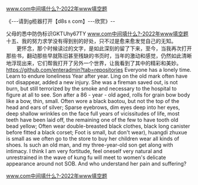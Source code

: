 www.com中间填什么?-2022年www填空题

《---请到g榄器打开【d8s⒏com】---欣赏》--

父母的悉中防伪标识GKTUhy67TY
www.com中间填什么?-2022年www填空题	十五、我的努力求学没有得到别的好处，只不过是愈来愈发觉自己的无知。
　　更怀念，那个时候读过的文字，是如此深刻的留了下来，至今，当我再次打开那些书，翻动那些早就陈旧甚至残缺的书页时，当年的激动和感觉，仍然如此清晰地浮现出来，它们帮我打开了另外一个世界，让我看到了其中的精彩和美妙。
https://github.com/enteradmin?tab=repositories
Everyone has a lonely time.
Learn to endure loneliness
Year after year.
Ling on the old mark often have not disappear, added a new injury.
She was a fireman saved out, is not burn, but still terrorized by the smoke and necessary to the hospital to figure at all to see.
Son after a 86 - year - old aged, rolls for grain bow body like a bow, thin, small.
Often wore a black baotou, but not the top of the head and ears of silver;
Sparse eyebrows, dim eyes deep into her eyes, deep shallow wrinkles on the face full years of vicissitudes of life, most teeth have been laid off, the remaining one of the few to have tooth old bead yellow;
Often wear double-breasted black clothes, black long canister before fitted a black corset;
Foot is small, but don't wear), huangdi zhuxue is small as we often go to the store to buy her children wear all kinds of shoes.
Is such an old man, and my three-year-old son get along with intimacy.
I think I am very fortitude, feel oneself very natural and unrestrained in the wave of kung fu will meet to women's delicate appearance around not SOB.
And who understand her pain and suffering?




www.com中间填什么?-2022年www填空题
